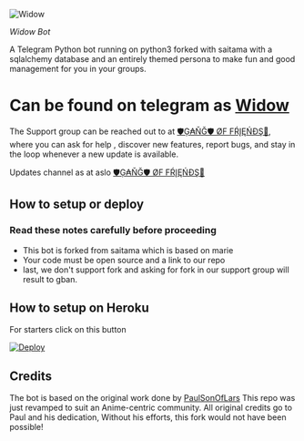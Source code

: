 ![Widow](https://telegra.ph/file/39500bb2a6205ecc98807.jpg)


<i> Widow Bot </i>

A Telegram Python bot running on python3 forked with saitama with a sqlalchemy database and an entirely themed persona to make fun and good management for you in your groups.

# Can be found on telegram as [Widow](https://t.me/Widow_robot)

The Support group can be reached out to at [🛡Ģ₳ŇĞ🛡 ØF FŔĮĘŃĐŞ📝](https://t.me/gangoffriends), where you can ask for help , discover new features, report bugs, and stay in the loop whenever a new update is available. 


Updates channel as at aslo [🛡Ģ₳ŇĞ🛡 ØF FŔĮĘŃĐŞ📝](https://t.me/gangoffriendschannel)

## How to setup or deploy

### Read these notes carefully before proceeding 
 - This bot is forked from saitama which is based on marie
 - Your code must be open source and a link to our repo
 - last, we don't support fork and asking for fork in our support group will result to gban.

## How to setup on Heroku 
For starters click on this button 

[![Deploy](https://www.herokucdn.com/deploy/button.svg)](https://heroku.com/deploy?template=https://github.com/deshadeeth-thisarana/Widow.git) 

## Credits
The bot is based on the original work done by [PaulSonOfLars](https://github.com/PaulSonOfLars)
This repo was just revamped to suit an Anime-centric community. All original credits go to Paul and his dedication, Without his efforts, this fork would not have been possible!

